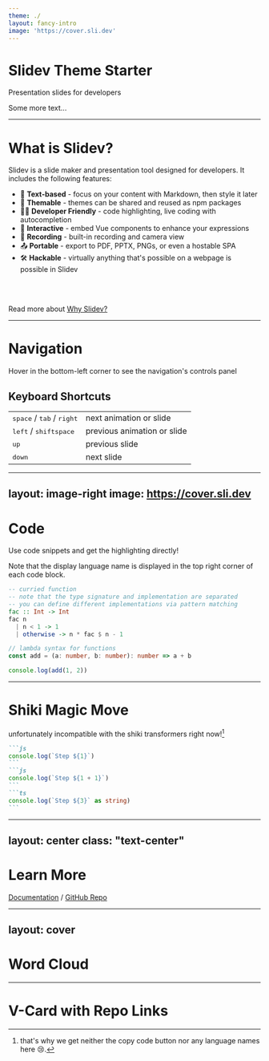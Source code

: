 ```yaml
---
theme: ./
layout: fancy-intro
image: 'https://cover.sli.dev'
---
```


<qr-code value="Hello, World!" class="mb-20"/>

# Slidev Theme Starter

Presentation slides for developers

Some more text...

---

# What is Slidev?

Slidev is a slide maker and presentation tool designed for developers. It includes the following features:

- 📝 **Text-based** - focus on your content with Markdown, then style it later
- 🎨 **Themable** - themes can be shared and reused as npm packages
- 🧑‍💻 **Developer Friendly** - code highlighting, live coding with autocompletion
- 🤹 **Interactive** - embed Vue components to enhance your expressions
- 🎥 **Recording** - built-in recording and camera view
- 📤 **Portable** - export to PDF, PPTX, PNGs, or even a hostable SPA
- 🛠 **Hackable** - virtually anything that's possible on a webpage is possible in Slidev

<br>
<br>

Read more about [Why Slidev?](https://sli.dev/guide/why)

---

# Navigation

Hover in the bottom-left corner to see the navigation's controls panel

## Keyboard Shortcuts

|                                                      |                             |
|------------------------------------------------------|-----------------------------|
| <kbd>space</kbd> / <kbd>tab</kbd> / <kbd>right</kbd> | next animation or slide     |
| <kbd>left</kbd>  / <kbd>shift</kbd><kbd>space</kbd>  | previous animation or slide |
| <kbd>up</kbd>                                        | previous slide              |
| <kbd>down</kbd>                                      | next slide                  |

---
layout: image-right
image: https://cover.sli.dev
---

# Code

Use code snippets and get the highlighting directly!

Note that the display language name is displayed in the top right corner of each code block.

```haskell
-- curried function
-- note that the type signature and implementation are separated
-- you can define different implementations via pattern matching
fac :: Int -> Int
fac n
  | n < 1 -> 1
  | otherwise -> n * fac $ n - 1
```

```ts
// lambda syntax for functions
const add = (a: number, b: number): number => a + b

console.log(add(1, 2))
```

<style>
  .grid-cols-2 {
      grid-template-columns: 2fr 1fr;
  }
</style>

---

# Shiki Magic Move

unfortunately incompatible with the shiki transformers right now![^1]

````md magic-move
```js
console.log(`Step ${1}`)
```
```js
console.log(`Step ${1 + 1}`)
```
```ts
console.log(`Step ${3}` as string)
```
````

[^1]: that's why we get neither the copy code button nor any language names here 😢.

---
layout: center
class: "text-center"
---

# Learn More

[Documentation](https://sli.dev) / [GitHub Repo](https://github.com/slidevjs/slidev)

---
layout: cover
---

# Word Cloud

<word-cloud :list="[
'HTML',  
'Ember',  
'Sass',  
'FlexBox',  
'API',  
'VueJS',  
'Grid',  
'Rest',  
'JavaScript',  
'Animation',  
'React',  
'CSS',  
'Cache',  
'Less',  
'Svelte',  
'Angular',
'Spring Boot',
'Haskell',
'TDD',
'Monads',
'Applicatives',
'Mob Programming',
'Typescript'
]"/>

---

# V-Card with Repo Links

<v-card github-url="test" gitlab-url="test2"/>